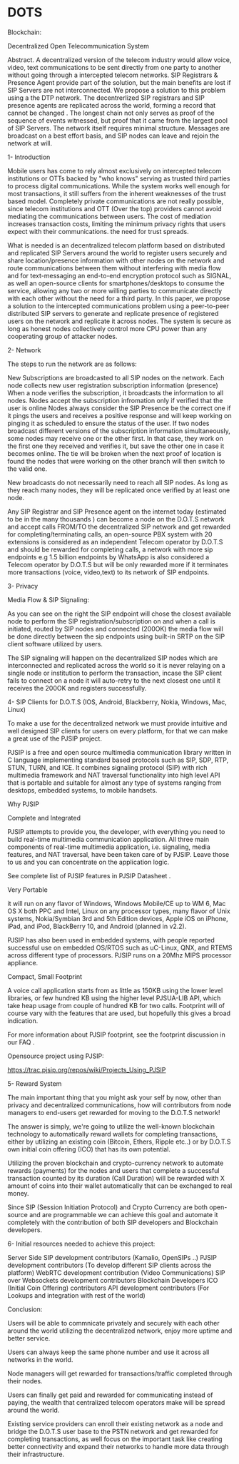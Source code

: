 # DOTS

Blockchain:

Decentralized Open Telecommunication System

Abstract. A decentralized version of the telecom industry would allow voice, video, text communications to be sent directly from one party to another without going through a intercepted telecom networks. SIP Registrars & Presence Agent provide part of the solution, but the main benefits are lost if SIP Servers are not interconnected. We propose a solution to this problem using a the DTP network. The decentrerlized SIP registrars and SIP presence agents are replicated across the world, forming a record that cannot be changed . The longest chain not only serves as proof of the sequence of events witnessed, but proof that it came from the largest pool of SIP Servers. The network itself requires minimal structure. Messages are broadcast on a best effort basis, and SIP nodes can leave and rejoin the network at will.

1- Introduction

Mobile users has come to rely almost exclusively on intercepted telecom institutions or OTTs backed by "who knows" serving as trusted third parties to process digital communications. While the system works well enough for most transactions, it still suffers from the inherent weaknesses of the trust based model. Completely private communications are not really possible, since telecom institutions and OTT (Over the top) providers cannot avoid mediating the communications between users. The cost of mediation increases transaction costs, limiting the minimum privacy rights that users expect with their communications. the need for trust spreads. 

What is needed is an decentralized telecom platform based on distributed and replicated SIP Servers around the world to register users securely and share location/presence information with other nodes on the network and route communications between them without interfering with media flow and for text-messaging an end-to-end encryption protocol such as SIGNAL, as well an open-source clients for smartphones/desktops to consume the service, allowing any two or more willing parties to communicate directly with each other without the need for a third party.  In this paper, we propose a solution to the intercepted communications problem using a peer-to-peer distributed SIP servers to generate and replicate presence of registered users on the network and replicate it across nodes. The system is secure as long as honest nodes collectively control more CPU power than any cooperating group of attacker nodes. 



2- Network 

The steps to run the network are as follows: 

New Subscriptions are broadcasted to all SIP nodes on the network. 
 Each node collects new user registration subscription information (presence)
 When a node verifies the subscription, it broadcasts the information to all nodes. 
Nodes accept the subscription infromation only if verified that the user is online 
Nodes always consider the SIP Presence  be the correct one if it pings the users and receives a positive response and will keep working on pinging it as scheduled to ensure the status of the user. If two nodes broadcast different versions of the subscription information simultaneously, some nodes may receive one or the other first. In that case, they work on the first one they received and verifies it, but save the other one in case it becomes online. The tie will be broken when the next proof of location is found the nodes that were working on the other branch will then switch to the valid one. 

New broadcasts do not necessarily need to reach all SIP nodes. As long as they reach many nodes, they will be replicated once verified by at least one node.

Any SIP Registrar and SIP Presence agent on the internet today (estimated to be in the many thousands ) can become a node on the D.O.T.S network and accept calls FROM/TO the decentralized SIP network and get rewarded for completing/terminating calls, an open-source PBX system with 20 extensions is considered as an independent Telecom operator by D.O.T.S and should be rewarded for completing calls, a network with more sip endpoints e.g 1.5 billion endpoints by WhatsApp is also considered a Telecom operator by D.O.T.S but will be only rewarded more if it terminates more  transactions (voice, video,text) to its network of SIP endpoints. 

3- Privacy

 Media Flow & SIP Signaling:




As you can see on the right the SIP endpoint will chose the closest available node to perform the SIP registration/subscription on and when a call is initiated, routed by SIP nodes and connected (200OK) the media flow will be done directly between the sip endpoints using built-in SRTP on the SIP client software utilized by users.

The SIP signaling will happen on the decentralized SIP nodes which are interconnected and replicated across the world so it is never relaying on a single node or institution to perform the transaction, incase the SIP client fails to connect on a node it will auto-retry to the next closest one until it receives the 200OK and registers successfully.

4- SIP Clients for D.O.T.S (IOS, Android, Blackberry, Nokia, Windows, Mac, Linux)

To make a use for the decentralized network we must provide intuitive and well designed SIP clients for users on every platform, for that we can make a great use of the PJSIP project.

PJSIP is a free and open source multimedia communication library written in C language implementing standard based protocols such as SIP, SDP, RTP, STUN, TURN, and ICE. It combines signaling protocol (SIP) with rich multimedia framework and NAT traversal functionality into high level API that is portable and suitable for almost any type of systems ranging from desktops, embedded systems, to mobile handsets.

Why PJSIP

Complete and Integrated

PJSIP attempts to provide you, the developer, with everything you need to build real-time multimedia communication application. All three main components of real-time multimedia application, i.e. signaling, media features, and NAT traversal, have been taken care of by PJSIP. Leave those to us and you can concentrate on the application logic.

See complete list of PJSIP features in PJSIP Datasheet .

Very Portable

it will run on any flavor of Windows, Windows Mobile/CE up to WM 6, Mac OS X both PPC and Intel, Linux on any processor types, many flavor of Unix systems, Nokia/Symbian 3rd and 5th Edition devices, Apple iOS on iPhone, iPad, and iPod, BlackBerry 10, and Android (planned in v2.2). 

PJSIP has also been used in embedded systems, with people reported successful use on embedded OS/RTOS such as uC-Linux, QNX, and RTEMS across different type of processors. PJSIP runs on a 20Mhz MIPS processor appliance.

Compact, Small Footprint

A voice call application starts from as little as 150KB using the lower level libraries, or few hundred KB using the higher level PJSUA-LIB API, which take heap usage from couple of hundred KB for two calls. Footprint will of course vary with the features that are used, but hopefully this gives a broad indication.

For more information about PJSIP footprint, see the footprint discussion in our FAQ .

Opensource project using PJSIP:

https://trac.pjsip.org/repos/wiki/Projects_Using_PJSIP

5- Reward System

The main important thing that you might ask your self by now, other than privacy and decentralized communications, how will contributors from node managers to end-users get rewarded for moving to the D.O.T.S network! 

The answer is simply, we're going to utilize the well-known blockchain technology to automatically reward wallets for completing transactions, either by utilizing an existing coin (Bitcoin, Ethers, Ripple etc..) or by D.O.T.S own initial coin offering (ICO) that has its own potential.

Utilizing the proven blockchain and crypto-currency network to automate rewards (payments) for the nodes and users that complete a successful transaction counted by its duration (Call Duration) will be rewarded with X amount of coins into their wallet automatically that can  be exchanged to real money. 

Since SIP (Session Initiation Protocol) and Crypto Currency are both open-source and are programmable we can achieve this goal and automate it completely with the contribution of both SIP developers and Blockchain developers.

6- Initial resources needed to achieve this project:

Server Side SIP development contributors (Kamalio, OpenSIPs ..)
PJSIP development contributors (To develop different SIP clients across the platform)
WebRTC development contribution (Video Communications)
SIP over Websockets development contributors
Blockchain Developers
ICO (Initial Coin Offering) contributors
API development contributors (For Lookups and integration with rest of the world)


Conclusion:

Users will be able to commnicate privately and securely with each other around the world utilizing the decentralized network, enjoy more uptime and better service.

Users can always keep the same phone number and use it across all networks in the world.

Node managers will get rewarded for transactions/traffic completed through their nodes.

Users can finally get paid and rewarded for communicating instead of paying, the wealth that centralized telecom operators make will be spread around the world.

Existing service providers can enroll their existing network as a node and bridge the D.O.T.S user base to the PSTN network and get rewarded for completing transactions, as well focus on the important task like creating better connectivity and expand their networks to handle more data through their infrastructure.








